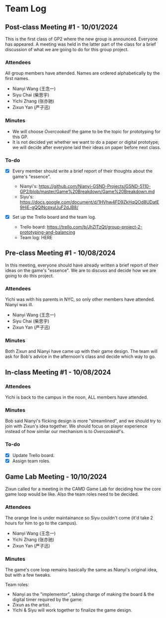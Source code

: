 # Team Log

## Post-class Meeting \#1 - 10/01/2024

This is the first class of GP2 where the new group is announced.
Everyone has appeared.
A meeting was held in the latter part of the class for a brief discussion of what we are going to do for this group project.

### Attendees

All group members have attended.
Names are ordered alphabetically by the first names.

- Nianyi Wang (王念一)
- Siyu Chai (柴思宇)
- Yichi Zhang (张亦驰)
- Zixun Yan (严子迅)

### Minutes

- We will choose _Overcooked!_ the game to be the topic for prototyping for this GP.
- It is not decided yet whether we want to do a paper or digital prototype;
	we will decide after everyone laid their ideas on paper before next class.

### To-do

- [x] Every member should write a brief report of their thoughts about the game's "essence".

	- Nianyi's: https://github.com/Nianyi-GSND-Projects/GSND-5110-GP2/blob/master/Game%20Breakdown/Game%20Breakdown.md
	- Siyu's: https://docs.google.com/document/d/1HVhw4FD9ZkHqQOd8UDatE9HiE-gQQlNcpxuUuF2dJB8/

- [x] Set up the Trello board and the team log.
	- Trello board: https://trello.com/b/JhZlTzQt/group-project-2-prototyping-and-balancing
	- Team log: HERE

## Pre-class Meeting \#1 - 10/08/2024

In this meeting, everyone should have already written a brief report of their ideas on the game's "essence".
We are to discuss and decide how we are going to do this project.

### Attendees

Yichi was with his parents in NYC, so only other members have attended.
Nianyi was ill.

- Nianyi Wang (王念一)
- Siyu Chai (柴思宇)
- Zixun Yan (严子迅)

### Minutes

Both Zixun and Nianyi have came up with their game design.
The team will ask for Bob's advice in the afternoon's class and decide which way to go.

## In-class Meeting \#1 - 10/08/2024

### Attendees

Yichi is back to the campus in the noon, ALL members have attended.

### Minutes

Bob said Nianyi's flicking design is more "streamlined", and we should try to join with Zixun's idea together.
We should focus on player experience instead of how similar our mechanism is to _Overcooked!_'s.

### To-do

- [x] Update Trello board.
- [x] Assign team roles.

## Game Lab Meeting - 10/10/2024

Zixun called for a meeting in the CAMD Game Lab for deciding how the core game loop would be like.
Also the team roles need to be decided.

### Attendees

The orange line is under maintainance so Siyu couldn't come (it'd take 2 hours for him to go to the campus).

- Nianyi Wang (王念一)
- Yichi Zhang (张亦驰)
- Zixun Yan (严子迅)

### Minutes

The game's core loop remains basically the same as Nianyi's original idea, but with a few tweaks.

Team roles:

- Nianyi as the "implementor", taking charge of making the board & the digital timer required by the game.
- Zixun as the artist.
- Yichi & Siyu will work together to finalize the game design.